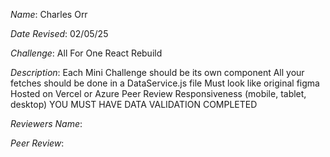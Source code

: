 *Name*: Charles Orr

*Date Revised*: 02/05/25

*Challenge*: All For One React Rebuild

*Description*:
 Each Mini Challenge should be its own component
 All your fetches should be done in a DataService.js file
 Must look like original figma
 Hosted on Vercel or Azure
 Peer Review
 Responsiveness (mobile, tablet, desktop)
 YOU MUST HAVE DATA VALIDATION COMPLETED

*Reviewers Name*: 

*Peer Review*: 
